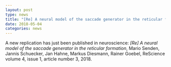```yaml
---
layout: post
type: news
title: "[Re] A neural model of the saccade generator in the reticular formation"
date: 2018-05-04
categories: news
---
```


A new replication has just been published in neuroscience: *[Re] A neural model of the saccade generator in the reticular formation*, Mario Senden, Jannis Schuecker, Jan Hahne, Markus Diesmann, Rainer Goebel, ReScience volume 4, issue 1, article number 3, 2018.

